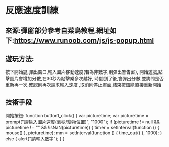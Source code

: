 # 反應速度訓練

## 來源:彈窗部分參考自菜鳥教程,網址如下:https://www.runoob.com/js/js-popup.html 

## 遊玩方法:

按下開始鍵,彈出窗口,輸入圖片移動速度(若為非數字,則彈出警告窗),
開始遊戲,點擊圖片會增加分數,在30秒內點擊樂多次越好,
時間到了後,會彈出分數,並詢問是否重新再一次,確認則再次請求輸入速度
,取消則停止畫面,結束按鈕能直接重新開始

## 技術手段

開始按鈕:
function button1_click() {
            var picturetime;
            var picturetime = prompt("請輸入圖片速度(毫秒/變換位置)", "1000");
            if (picturetime != null && picturetime != "" && !isNaN(picturetime)) {
                timer = setInterval(function () { mouse() }, picturetime);
                mm = setInterval(function () { time_out() }, 1000);
            }
            else {
                alert("請輸入數字");
            }
        }